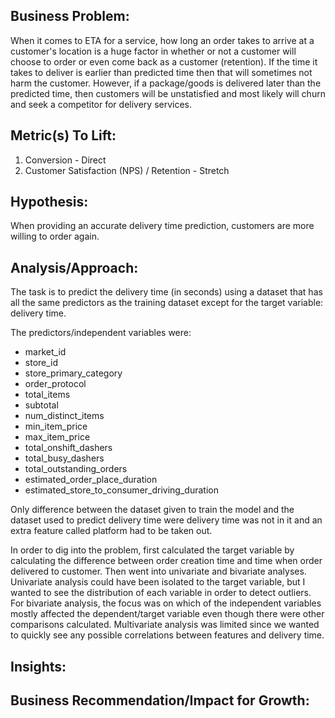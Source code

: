 ## Business Problem:

When it comes to ETA for a service, how long an order takes to arrive at a customer's location is a huge factor in whether or not a customer will choose to order or even come back
as a customer (retention). If the time it takes to deliver is earlier than predicted time then that will sometimes not harm the customer. However, if a package/goods is delivered 
later than the predicted time, then customers will be unstatisfied and most likely will churn and seek a competitor for delivery services.

## Metric(s) To Lift:

1. Conversion - Direct
2. Customer Satisfaction (NPS) / Retention - Stretch

## Hypothesis:

When providing an accurate delivery time prediction, customers are more willing to order again.

## Analysis/Approach:

The task is to predict the delivery time (in seconds) using a dataset that has all the same predictors as the training dataset except for the target variable: delivery time.

The predictors/independent variables were:

* market_id
* store_id
* store_primary_category
* order_protocol
* total_items
* subtotal
* num_distinct_items
* min_item_price
* max_item_price
* total_onshift_dashers
* total_busy_dashers
* total_outstanding_orders
* estimated_order_place_duration
* estimated_store_to_consumer_driving_duration

Only difference between the dataset given to train the model and the dataset used to predict delivery time were delivery time was not in it and an extra feature called platform had
to be taken out.

In order to dig into the problem, first calculated the target variable by calculating the difference between order creation time and time when order delivered to customer. Then went
into univariate and bivariate analyses. Univariate analysis could have been isolated to the target variable, but I wanted to see the distribution of each variable in order to detect
outliers. For bivariate analysis, the focus was on which of the independent variables mostly affected the dependent/target variable even though there were other comparisons calculated.
Multivariate analysis was limited since we wanted to quickly see any possible correlations between features and delivery time.

## Insights:

## Business Recommendation/Impact for Growth:
